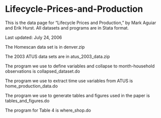 # Lifecycle-Prices-and-Production

This is the data page for “Lifecycle Prices and Production,” by Mark Aguiar and Erik Hurst.  All datasets and programs are in Stata format. 
 
Last updated:  July 24, 2006
 
The Homescan data set is in  denver.zip
 
The 2003 ATUS data sets are in atus_2003_data.zip
 
The program we use to define variables and collapse to month-household observations is collapsed_dataset.do
 
The program we use to extract time use variables from ATUS is  home_production_data.do
 
The program we use to generate tables and figures used in the paper is tables_and_figures.do
 
The program for Table 4 is  where_shop.do  
